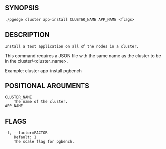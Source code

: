 ## SYNOPSIS
    ./pgedge cluster app-install CLUSTER_NAME APP_NAME <flags>
 
## DESCRIPTION
    Install a test application on all of the nodes in a cluster. 
This command requires a JSON file with the same name as the cluster to be in the cluster/<cluster_name>. 

Example: cluster app-install pgbench
 
## POSITIONAL ARGUMENTS
    CLUSTER_NAME
        The name of the cluster.
    APP_NAME
 
## FLAGS
    -f, --factor=FACTOR
        Default: 1
        The scale flag for pgbench.
